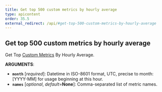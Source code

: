 ```yaml
---
title: Get top 500 custom metrics by hourly average
type: apicontent
order: 35.5
external_redirect: /api/#get-top-500-custom-metrics-by-hourly-average
---
```


## Get top 500 custom metrics by hourly average

Get Top [Custom Metrics][1] By Hourly Average.

**ARGUMENTS**:

* **`month`** [*required*]:
    Datetime in ISO-8601 format, UTC, precise to month: [YYYY-MM] for usage beginning at this hour.
* **`names`** [*optional*, *default*=**None**]:
    Comma-separated list of metric names.

[1]: /developers/metrics/custom_metrics/
